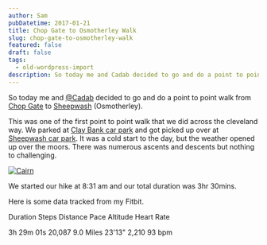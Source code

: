 ```yaml
---
author: Sam
pubDatetime: 2017-01-21
title: Chop Gate to Osmotherley Walk
slug: chop-gate-to-osmotherley-walk
featured: false
draft: false
tags:
  - old-wordpress-import
description: So today me and Cadab decided to go and do a point to point walk from Chop Gate to Sheepwash Osmotherley...
---
```


So today me and [@Cadab](http://imjam.es) decided to go and do a point to point walk from [Chop Gate](https://en.wikipedia.org/wiki/Chop_Gate) to [Sheepwash](https://en.wikipedia.org/wiki/Sheepwash,_North_Yorkshire) (Osmotherley).

This was one of the first point to point walk that we did across the cleveland way. We parked at [Clay Bank car park](https://goo.gl/maps/bex6Ci45Ky42) and got picked up over at [Sheepwash car park](https://goo.gl/maps/g9RAMwJX6EN2). It was a cold start to the day, but the weather opened up over the moors. There was numerous ascents and descents but nothing to challenging.

[![Cairn](https://c1.staticflickr.com/1/439/32087436500_7074510a5d_c.jpg)](https://www.flickr.com/photos/bonx/32087436500/in/dateposted-public/)

We started our hike at 8:31 am and our total duration was 3hr 30mins.

Here is some data tracked from my Fitbit.

Duration
Steps
Distance
Pace
Altitude
Heart Rate

3h 29m 01s
20,087
9.0 Miles
23'13"
2,210
93 bpm